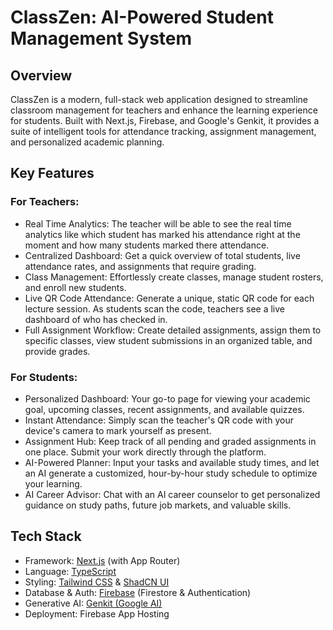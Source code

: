 # ClassZen: AI-Powered Student Management System

## Overview

ClassZen is a modern, full-stack web application designed to streamline classroom management for teachers and enhance the learning experience for students. Built with Next.js, Firebase, and Google's Genkit, it provides a suite of intelligent tools for attendance tracking, assignment management, and personalized academic planning.

## Key Features

### For Teachers:
- Real Time Analytics: The teacher will be able to see the real time analytics like which student has marked his attendance right at the moment and how many students marked there attendance.
- Centralized Dashboard: Get a quick overview of total students, live attendance rates, and assignments that require grading.
- Class Management: Effortlessly create classes, manage student rosters, and enroll new students.
- Live QR Code Attendance: Generate a unique, static QR code for each lecture session. As students scan the code, teachers see a live dashboard of who has checked in.
- Full Assignment Workflow: Create detailed assignments, assign them to specific classes, view student submissions in an organized table, and provide grades.

### For Students:
- Personalized Dashboard: Your go-to page for viewing your academic goal, upcoming classes, recent assignments, and available quizzes.
- Instant Attendance: Simply scan the teacher's QR code with your device's camera to mark yourself as present.
- Assignment Hub: Keep track of all pending and graded assignments in one place. Submit your work directly through the platform.
- AI-Powered Planner: Input your tasks and available study times, and let an AI generate a customized, hour-by-hour study schedule to optimize your learning.
- AI Career Advisor: Chat with an AI career counselor to get personalized guidance on study paths, future job markets, and valuable skills.

## Tech Stack

- Framework: [Next.js](https://nextjs.org/) (with App Router)
- Language: [TypeScript](https://www.typescriptlang.org/)
- Styling: [Tailwind CSS](https://tailwindcss.com/) & [ShadCN UI](https://ui.shadcn.com/)
- Database & Auth: [Firebase](https://firebase.google.com/) (Firestore & Authentication)
- Generative AI: [Genkit (Google AI)](https://firebase.google.com/docs/genkit)
- Deployment: Firebase App Hosting
